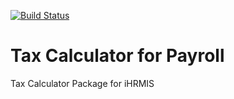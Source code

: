 <a href="https://travis-ci.org/mannysoft/tax"><img src="https://travis-ci.org/mannysoft/tax.svg" alt="Build Status"></a>
# Tax Calculator for Payroll
Tax Calculator Package for iHRMIS


